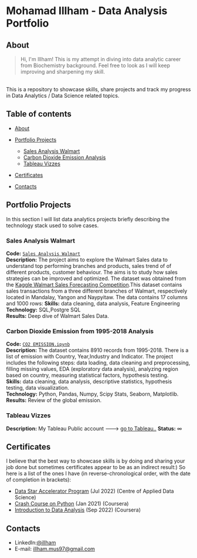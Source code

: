 # Mohamad Illham - Data Analysis Portfolio 

## About
>Hi, I'm Illham! This is my attempt in diving into data analytic career from Biochemistry background. Feel free to look as I will keep improving and sharpening my skill.

<br>
This is a repository to showcase skills, share projects and track my progress in Data Analytics / Data Science related topics.  
<br>

## Table of contents
- [About](#about)
- [Portfolio Projects](#portfolio-projects)
  + [Sales Analysis Walmart](#Sales-Analysis-Walmart)
  + [Carbon Dioxide Emission Analysis](#Carbon-Dioxide-Emission-from-1995-2018-Analysis)
  + [Tableau Vizzes](#tableau-vizzes)
-  [Certificates](#certificates)
	

- [Contacts](#contacts)

## Portfolio Projects
In this section I will list data analytics projects briefly describing the technology stack used to solve cases.

### Sales Analysis Walmart
**Code:** [`Sales Analysis Walmart`](https://github.com/gexplode27/Repository/blob/main/Sales%20Analysis%20Walmart/Sales%20Analysis%20Walmart.sql)    
**Description:** The project aims to explore the Walmart Sales data to understand top performing branches and products, sales trend of of different products, customer behaviour. The aims is to study how sales strategies can be improved and optimized. The dataset was obtained from the [Kaggle Walmart Sales Forecasting Competition](https://www.kaggle.com/c/walmart-recruiting-store-sales-forecasting).This dataset contains sales transactions from a three different branches of Walmart, respectively located in Mandalay, Yangon and Naypyitaw. The data contains 17 columns and 1000 rows:
**Skills:** data cleaning, data analysis, Feature Engineering  
**Technology:** SQL,Postgre SQL  
**Results:** Deep dive of Walmart Sales Data.  

### Carbon Dioxide Emission from 1995-2018 Analysis
**Code:** [`CO2 EMISSION.ipynb`](https://github.com/gexplode27/Repository/blob/main/Emission%20Analysis/CO2%20EMISSION.ipynb)   
**Description:** The dataset contains 8910 records from 1995-2018. There is a list of emission with Country, Year,Industry and Indicator. The project includes the following steps: data loading, data cleaning and preprocessing, filling missing values, EDA (exploratory data analysis), analyzing region based on country, measuring statistical factors, hypothesis testing.  
**Skills:** data cleaning, data analysis, descriptive statistics, hypothesis testing, data visualization.  
**Technology:** Python, Pandas, Numpy, Scipy Stats, Seaborn, Matplotlib.  
**Results:** Review of the global emission.  


### Tableau Vizzes
**Description:** My Tableau Public account ---> [go to Tableau..](https://public.tableau.com/app/profile/lahm8055/) 
**Status:** ∞ 

## Certificates
I believe that the best way to showcase skills is by doing and sharing your job done but sometimes certificates appear to be as an indirect result:) So here is a list of the ones I have (in reverse-chronological order, with the date of completion in brackets):
- [Data Star Accelerator Program](https://drive.google.com/file/d/13z5tUFKTJUG2wylXxXEh6PoKj4PCCxGo/view?usp=sharing) (Jul 2022) (Centre of Applied Data Science)
- [Crash Course on Python](https://drive.google.com/file/d/1QWB4E76sjlbJMAZZI80ZDJTDPR5hUmE-/view?usp=sharing) (Jan 2021) (Coursera)
- [Introduction to Data Analysis](https://drive.google.com/file/d/1Rm2Y1IT_EP764BfrpAToy2JpIhBNylri/view?usp=sharing) (Sep 2022) (Coursera)


## Contacts
- LinkedIn:[@illham](https://www.linkedin.com/in/mohdillham)
- E-mail: illham.mus97@gmail.com





  

